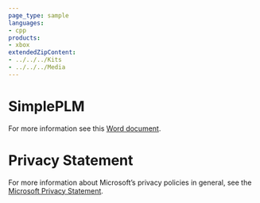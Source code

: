 ```yaml
---
page_type: sample
languages:
- cpp
products:
- xbox
extendedZipContent:
- ../../../Kits
- ../../../Media
---
```

# SimplePLM
For more information see this [Word document](Readme.docx).
# Privacy Statement
For more information about Microsoft’s privacy policies in general, see the [Microsoft Privacy Statement](https://privacy.microsoft.com/en-us/privacystatement/).
